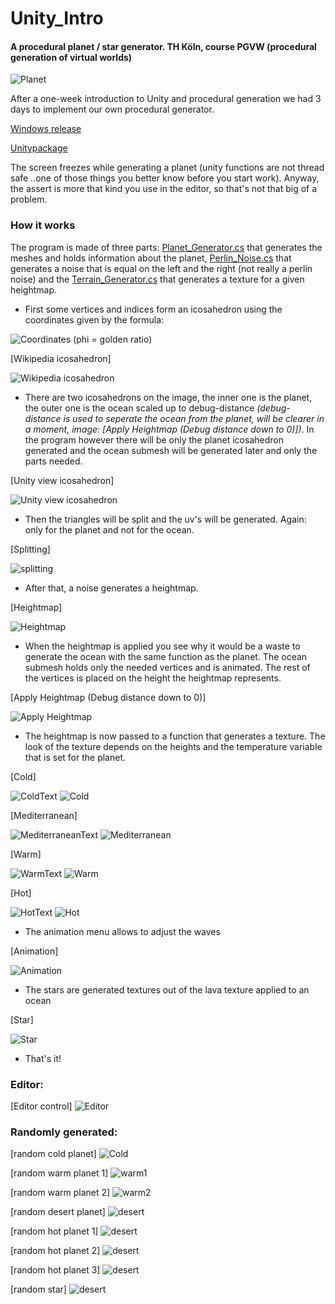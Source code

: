 # Unity_Intro
#### A procedural planet / star generator. TH Köln, course PGVW (procedural generation of virtual worlds)
![Planet](https://github.com/Nice2Bee/Unity_Intro/blob/technique/technique/planet.gif)

After a one-week introduction to Unity and procedural generation we had 3 days to implement our own procedural generator.

[Windows release](https://github.com/Nice2Bee/Unity_Intro/releases/tag/v1.0)

[Unitypackage](https://1drv.ms/u/s!AtwaZYMhkRKBgrVukFEmZnbW5iU0Sg)

The screen freezes while generating a planet (unity functions are not thread safe ..one of those things you better know before you start work). Anyway, the assert is more that kind you use in the editor, so that's not that big of a problem.

### How it works

The program is made of three parts: [Planet_Generator.cs](https://github.com/Nice2Bee/Unity_Intro/blob/master/Planet%20Gen/Assets/Planet%20Generator/Planet%20Gen/Planet_Generator.cs) that generates the meshes and holds information about the planet, [Perlin_Noise.cs](https://github.com/Nice2Bee/Unity_Intro/blob/master/Planet%20Gen/Assets/Planet%20Generator/Perlin%20Noise/Perlin_Noise.cs) that generates a noise that is equal on the left and the right (not really a perlin noise) and the [Terrain_Generator.cs](https://github.com/Nice2Bee/Unity_Intro/blob/master/Planet%20Gen/Assets/Planet%20Generator/Planet%20Gen/Terrain_Generator.cs) that generates a texture for a given heightmap. 

- First some vertices and indices form an icosahedron using the coordinates given by the formula:

![Coordinates](https://github.com/Nice2Bee/Unity_Intro/blob/technique/technique/Icosahedron%20coordinates.PNG)
(phi = golden ratio)

\[Wikipedia icosahedron]

![Wikipedia icosahedron](https://upload.wikimedia.org/wikipedia/commons/thumb/9/9c/Icosahedron-golden-rectangles.svg/500px-Icosahedron-golden-rectangles.svg.png)


- There are two icosahedrons on the image, the inner one is the planet, the outer one is the ocean scaled up to debug-distance *(debug-distance is used to seperate the ocean from the planet, will be clearer in a moment, image: [Apply Heightmap (Debug distance down to 0)])*. In the program however there will be only the planet icosahedron generated and the ocean submesh will be generated later and only the parts needed.

\[Unity view icosahedron]

![Unity view icosahedron](https://github.com/Nice2Bee/Unity_Intro/blob/technique/technique/Icosahedron.PNG)


- Then the triangles will be split and the uv's will be generated. Again: only for the planet and not for the ocean.

\[Splitting]

![splitting](https://github.com/Nice2Bee/Unity_Intro/blob/technique/technique/dividing.gif)


- After that, a noise generates a heightmap.

\[Heightmap]

![Heightmap](https://github.com/Nice2Bee/Unity_Intro/blob/technique/technique/heightmap.PNG)


- When the heightmap is applied you see why it would be a waste to generate the ocean with the same function as the planet. The ocean submesh holds only the needed vertices and is animated. The rest of the vertices is placed on the height the heightmap represents.

\[Apply Heightmap (Debug distance down to 0)]

![Apply Heightmap](https://github.com/Nice2Bee/Unity_Intro/blob/technique/technique/apply%20heightmap.gif)


- The heightmap is now passed to a function that generates a texture. The look of the texture depends on the heights and the temperature variable that is set for the planet.   

\[Cold]

![ColdText](https://github.com/Nice2Bee/Unity_Intro/blob/technique/technique/planet%20texturing/texture%20cold.PNG)
![Cold](https://github.com/Nice2Bee/Unity_Intro/blob/technique/technique/planet%20texturing/cold.PNG)

\[Mediterranean]

![MediterraneanText](https://github.com/Nice2Bee/Unity_Intro/blob/technique/technique/planet%20texturing/texture%20med.PNG)
![Mediterranean](https://github.com/Nice2Bee/Unity_Intro/blob/technique/technique/planet%20texturing/med.PNG)

\[Warm]

![WarmText](https://github.com/Nice2Bee/Unity_Intro/blob/technique/technique/planet%20texturing/texture%20warm.PNG)
![Warm](https://github.com/Nice2Bee/Unity_Intro/blob/technique/technique/planet%20texturing/warm.PNG)

\[Hot]

![HotText](https://github.com/Nice2Bee/Unity_Intro/blob/technique/technique/planet%20texturing/texture%20hot.PNG)
![Hot](https://github.com/Nice2Bee/Unity_Intro/blob/technique/technique/planet%20texturing/hot.PNG)



- The animation menu allows to adjust the waves

\[Animation]

![Animation](https://github.com/Nice2Bee/Unity_Intro/blob/technique/technique/waves.gif)


- The stars are generated textures out of the lava texture applied to an ocean

\[Star]

![Star](https://github.com/Nice2Bee/Unity_Intro/blob/technique/technique/star%20waves.gif)

- That's it!

### Editor:

\[Editor control]
![Editor](https://github.com/Nice2Bee/Unity_Intro/blob/technique/screenshot_editor.PNG)


### Randomly generated:


\[random cold planet]
![Cold](https://github.com/Nice2Bee/Unity_Intro/blob/technique/screenshot_cold.PNG)


\[random warm planet 1]
![warm1](https://github.com/Nice2Bee/Unity_Intro/blob/technique/screenshot_warm.PNG)


\[random warm planet 2]
![warm2](https://github.com/Nice2Bee/Unity_Intro/blob/technique/screenshot_warm%202.PNG)


\[random desert planet]
![desert](https://github.com/Nice2Bee/Unity_Intro/blob/technique/screenshot_desert.PNG)


\[random hot planet 1]
![desert](https://github.com/Nice2Bee/Unity_Intro/blob/technique/screenshot_hot.PNG)


\[random hot planet 2]
![desert](https://github.com/Nice2Bee/Unity_Intro/blob/technique/screenshot_hot%202.PNG)


\[random hot planet 3]
![desert](https://github.com/Nice2Bee/Unity_Intro/blob/technique/screenshot_hot%203.PNG)


\[random star]
![desert](https://github.com/Nice2Bee/Unity_Intro/blob/technique/screenshot_star.PNG)
